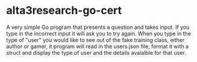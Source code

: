 # alta3research-go-cert

A very simple Go program that presents a question and takes input. If you type in the incorrect input it will ask you to try again. When you type in the type of "user" you would like to see out of the fake training class, either author or gamer, it program will read in the users.json file, format it with a struct and display the type of user and the details avaialble for that user.